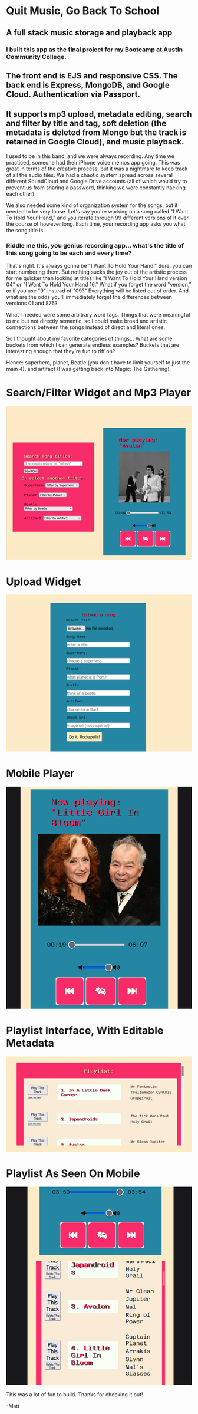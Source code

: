 # Quit Music, Go Back To School

## A full stack music storage and playback app

### I built this app as the final project for my Bootcamp at Austin Community College.
## The front end is EJS and responsive CSS. The back end is Express, MongoDB, and Google Cloud. Authentication via Passport.
## It supports mp3 upload, metadata editing, search and filter by title and tag, soft deletion (the metadata is deleted from Mongo but the track is retained in Google Cloud), and music playback.

I used to be in this band, and we were always recording. Any time we practiced, someone had their iPhone voice memos app going. This was great in terms of the creative process, but it was a nightmare to keep track of all the audio files. We had a chaotic system spread across several different SoundCloud and Google Drive accounts (all of which would try to prevent us from sharing a password, thinking we were constantly hacking each other).

We also needed some kind of organization system for the songs, but it needed to be very loose. 
Let's say you're working on a song called "I Want To Hold Your Hand," and you iterate through 99 different versions of it over the course of however long. Each time, your recording app asks you what the song title is.
### Riddle me this, you genius recording app... what's the title of this song going to be each and every time?
That's right. It's always gonna be "I Want To Hold Your Hand." Sure, you can start numbering them. But nothing sucks the joy out of the artistic process for me quicker than looking at titles like "I Want To Hold Your Hand version 04" or "I Want To Hold Your Hand 16." What if you forget the word "version," or if you use "9" instead of "09?" Everything will be listed out of order. And what are the odds you'll immediately forget the differences between versions 01 and 876?

What I needed were some arbitrary word tags. Things that were meaningful to me but not directly semantic, so I could make broad and artistic connections between the songs instead of direct and literal ones. 

So I thought about my favorite categories of things... What are some buckets from which I can generate endless examples? Buckets that are interesting enough that they're fun to riff on? 

Hence: superhero, planet, Beatle (you don't have to limit yourself to just the main 4), and artifact (I was getting back into Magic: The Gathering)




# Search/Filter Widget and Mp3 Player
![filter widget and mp3 player](../quitMusic-screens/02.png)

# Upload Widget
![music uploader](../quitMusic-screens/04.png)

# Mobile Player
![mobile player](../quitMusic-screens/06.png)

# Playlist Interface, With Editable Metadata
![playlist](../quitMusic-screens/03.png)

# Playlist As Seen On Mobile
![mobile playlist](../quitMusic-screens/05.png)


This was a lot of fun to build. Thanks for checking it out!

-Matt